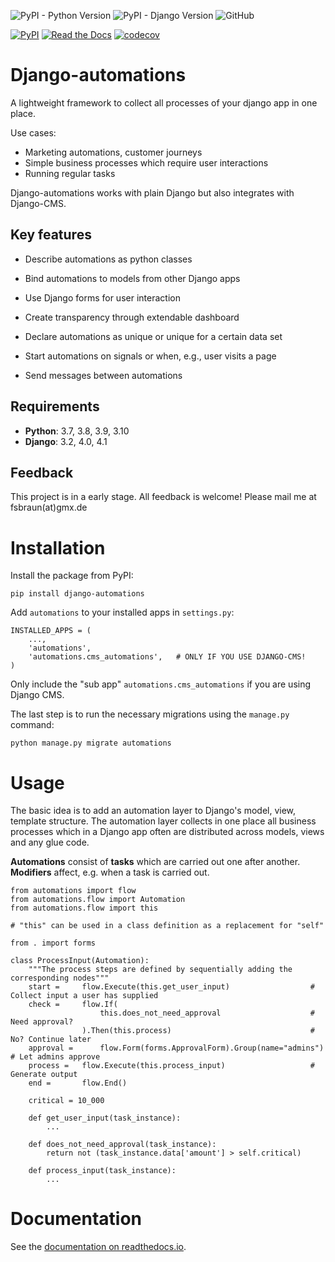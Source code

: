 ![PyPI - Python Version](https://img.shields.io/pypi/pyversions/django-automations)
![PyPI - Django Version](https://img.shields.io/pypi/djversions/django-automations)
![GitHub](https://img.shields.io/github/license/fsbraun/django-automations)

[![PyPI](https://img.shields.io/pypi/v/django-automations)](https://pypi.org/project/django-automations/)
[![Read the Docs](https://img.shields.io/readthedocs/django-automations)](https://django-automations.readthedocs.io/en/latest/)
[![codecov](https://codecov.io/gh/fsbraun/django-automations/branch/master/graph/badge.svg?token=DSA28NEFL9)](https://codecov.io/gh/fsbraun/django-automations)

# Django-automations

A lightweight framework to collect all processes of your django app in one place.

Use cases:

* Marketing automations, customer journeys
* Simple business processes which require user interactions
* Running regular tasks

Django-automations works with plain Django but also integrates with Django-CMS.

## Key features

* Describe automations as python classes

* Bind automations to models from other Django apps
  
* Use Django forms for user interaction

* Create transparency through extendable dashboard

* Declare automations as unique or unique for a certain data set
  
* Start automations on signals or when, e.g., user visits a page

* Send messages between automations

## Requirements

* **Python**: 3.7, 3.8, 3.9, 3.10
* **Django**: 3.2, 4.0, 4.1

## Feedback

This project is in a early stage. All feedback is welcome! Please mail me at fsbraun(at)gmx.de

# Installation

Install the package from PyPI:

    pip install django-automations

Add `automations` to your installed apps in `settings.py`:

    INSTALLED_APPS = (
        ...,
        'automations',
        'automations.cms_automations',   # ONLY IF YOU USE DJANGO-CMS!
    )

Only include the "sub app" `automations.cms_automations` if you are using Django CMS. 

The last step is to run the necessary migrations using the `manage.py` command:

    python manage.py migrate automations


# Usage

The basic idea is to add an automation layer to Django's model, view, template structure. The automation layer collects
in one place all business processes which in a Django app often are distributed across models, views and any glue code.

**Automations** consist of **tasks** which are carried out one after another. **Modifiers** affect, e.g. when a task is
carried out.

    from automations import flow
    from automations.flow import Automation
    from automations.flow import this
  
    # "this" can be used in a class definition as a replacement for "self"

    from . import forms

    class ProcessInput(Automation):
        """The process steps are defined by sequentially adding the corresponding nodes"""
        start =     flow.Execute(this.get_user_input)                  # Collect input a user has supplied
        check =     flow.If(
                        this.does_not_need_approval                    # Need approval?
                    ).Then(this.process)                               # No? Continue later
        approval =      flow.Form(forms.ApprovalForm).Group(name="admins")  # Let admins approve
        process =   flow.Execute(this.process_input)                   # Generate output
        end =       flow.End()

        critical = 10_000
    
        def get_user_input(task_instance):
            ...

        def does_not_need_approval(task_instance):
            return not (task_instance.data['amount'] > self.critical)

        def process_input(task_instance):
            ...

# Documentation

See the [documentation on readthedocs.io](https://django-automations.readthedocs.io/).